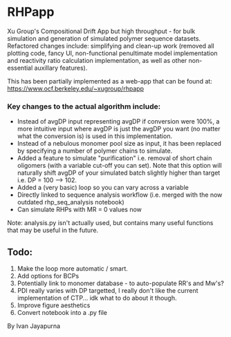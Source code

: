 # RHPapp
Xu Group's Compositional Drift App but high throughput - for bulk simulation and generation of simulated polymer sequence datasets. Refactored changes include: simplifying and clean-up work (removed all plotting code, fancy UI, non-functional penultimate model implementation and reactivity ratio calculation implementation, as well as other non-essential auxillary features).

This has been partially implemented as a web-app that can be found at: https://www.ocf.berkeley.edu/~xugroup/rhpapp

### Key changes to the actual algorithm include:
- Instead of avgDP input representing avgDP if conversion were 100%, a more intuitive input where avgDP is just the avgDP you want (no matter what the conversion is) is used in this implementation.
- Instead of a nebulous monomer pool size as input, it has been replaced by specifying a number of polymer chains to simulate.
- Added a feature to simulate "purification" i.e. removal of short chain oligomers (with a variable cut-off you can set). Note that this option will naturally shift avgDP of your simulated batch slightly higher than target i.e. DP = 100 --> 102.
- Added a (very basic) loop so you can vary across a variable
- Directly linked to sequence analysis workflow (i.e. merged with the now outdated rhp_seq_analysis notebook)
- Can simulate RHPs with MR = 0 values now 

Note: analysis.py isn't actually used, but contains many useful functions that may be useful in the future.

## Todo:
1. Make the loop more automatic / smart.
2. Add options for BCPs
3. Potentially link to monomer database - to auto-populate RR's and Mw's?
4. PDI really varies with DP targetted, I really don't like the current implementation of CTP... idk what to do about it though.
5. Improve figure aesthetics
6. Convert notebook into a .py file 

By Ivan Jayapurna
